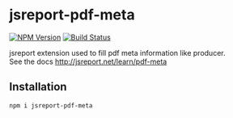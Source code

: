 # jsreport-pdf-meta

[![NPM Version](http://img.shields.io/npm/v/jsreport-pdf-meta.svg?style=flat-square)](https://npmjs.com/package/jsreport-pdf-meta)
[![Build Status](https://travis-ci.org/jsreport/jsreport-pdf-meta.png?branch=master)](https://travis-ci.org/jsreport/jsreport-pdf-meta)

jsreport extension used to fill pdf meta information like producer.    
See the docs http://jsreport.net/learn/pdf-meta 

## Installation

```
npm i jsreport-pdf-meta
```